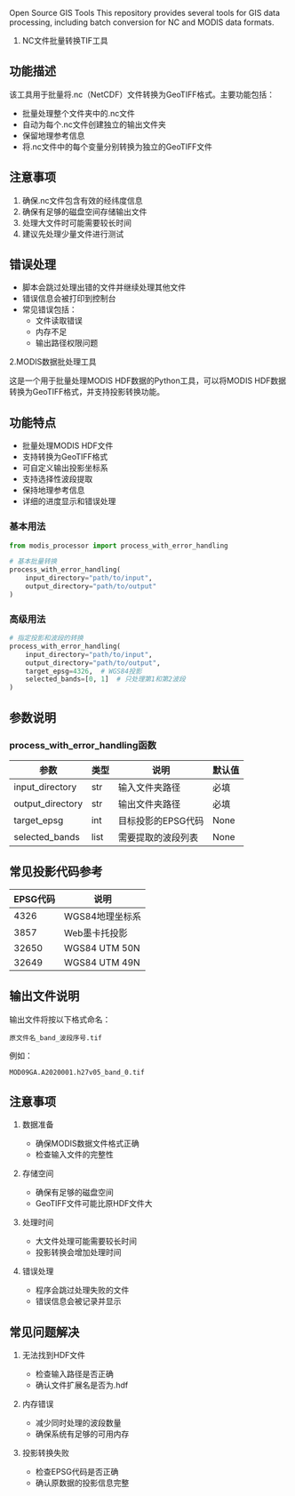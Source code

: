 Open Source GIS Tools
This repository provides several tools for GIS data processing, including batch conversion for NC and MODIS data formats.

1. NC文件批量转换TIF工具

## 功能描述
该工具用于批量将.nc（NetCDF）文件转换为GeoTIFF格式。主要功能包括：
- 批量处理整个文件夹中的.nc文件
- 自动为每个.nc文件创建独立的输出文件夹
- 保留地理参考信息
- 将.nc文件中的每个变量分别转换为独立的GeoTIFF文件

## 注意事项
1. 确保.nc文件包含有效的经纬度信息
2. 确保有足够的磁盘空间存储输出文件
3. 处理大文件时可能需要较长时间
4. 建议先处理少量文件进行测试

## 错误处理
- 脚本会跳过处理出错的文件并继续处理其他文件
- 错误信息会被打印到控制台
- 常见错误包括：
  - 文件读取错误
  - 内存不足
  - 输出路径权限问题

2.MODIS数据批处理工具

这是一个用于批量处理MODIS HDF数据的Python工具，可以将MODIS HDF数据转换为GeoTIFF格式，并支持投影转换功能。

## 功能特点

- 批量处理MODIS HDF文件
- 支持转换为GeoTIFF格式
- 可自定义输出投影坐标系
- 支持选择性波段提取
- 保持地理参考信息
- 详细的进度显示和错误处理

### 基本用法

```python
from modis_processor import process_with_error_handling

# 基本批量转换
process_with_error_handling(
    input_directory="path/to/input",
    output_directory="path/to/output"
)
```

### 高级用法

```python
# 指定投影和波段的转换
process_with_error_handling(
    input_directory="path/to/input",
    output_directory="path/to/output",
    target_epsg=4326,  # WGS84投影
    selected_bands=[0, 1]  # 只处理第1和第2波段
)
```

## 参数说明

### process_with_error_handling函数

| 参数 | 类型 | 说明 | 默认值 |
|------|------|------|--------|
| input_directory | str | 输入文件夹路径 | 必填 |
| output_directory | str | 输出文件夹路径 | 必填 |
| target_epsg | int | 目标投影的EPSG代码 | None |
| selected_bands | list | 需要提取的波段列表 | None |

## 常见投影代码参考

| EPSG代码 | 说明 |
|----------|------|
| 4326 | WGS84地理坐标系 |
| 3857 | Web墨卡托投影 |
| 32650 | WGS84 UTM 50N |
| 32649 | WGS84 UTM 49N |

## 输出文件说明

输出文件将按以下格式命名：
```
原文件名_band_波段序号.tif
```

例如：
```
MOD09GA.A2020001.h27v05_band_0.tif
```

## 注意事项

1. 数据准备
   - 确保MODIS数据文件格式正确
   - 检查输入文件的完整性

2. 存储空间
   - 确保有足够的磁盘空间
   - GeoTIFF文件可能比原HDF文件大

3. 处理时间
   - 大文件处理可能需要较长时间
   - 投影转换会增加处理时间

4. 错误处理
   - 程序会跳过处理失败的文件
   - 错误信息会被记录并显示

## 常见问题解决

1. 无法找到HDF文件
   - 检查输入路径是否正确
   - 确认文件扩展名是否为.hdf

2. 内存错误
   - 减少同时处理的波段数量
   - 确保系统有足够的可用内存

3. 投影转换失败
   - 检查EPSG代码是否正确
   - 确认原数据的投影信息完整